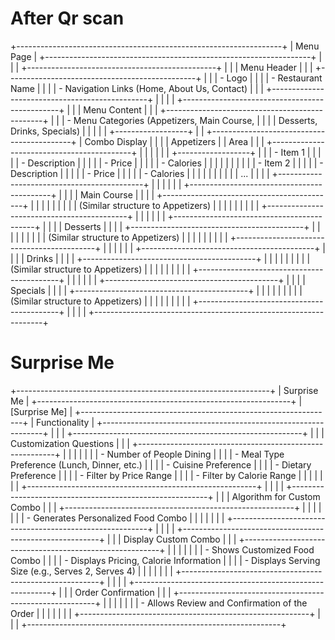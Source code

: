 # After Qr scan

+------------------------------------------------------------------+
|                           Menu Page                              |
+------------------------------------------------------------------+
|                                                                  |
|  +-----------------------------------------------+               |
|  |                 Menu Header                   |               |
|  +-----------------------------------------------+               |
|  |  - Logo                                       |               |
|  |  - Restaurant Name                            |               |
|  |  - Navigation Links (Home, About Us, Contact) |               |
|  +-----------------------------------------------+               |
|                                                                  |
|  +-----------------------------------------------+               |
|  |                 Menu Content                  |               |
|  +-----------------------------------------------+               |
|  |  - Menu Categories (Appetizers, Main Course,  |               |
|  |    Desserts, Drinks, Specials)                |               |
|  |                                               |      +------------------+
|  |  +-------------------------------------------+       |   Combo Display  |
|  |  |               Appetizers                   |      |       Area       |
|  |  +-------------------------------------------+       |                  |
|  |  |                                            |      +------------------+
|  |  |  - Item 1                                  |              |
|  |  |    - Description                           |              |
|  |  |    - Price                                 |              |
|  |  |    - Calories                              |              |
|  |  |                                            |              |
|  |  |  - Item 2                                  |              |
|  |  |    - Description                           |              |
|  |  |    - Price                                 |              |
|  |  |    - Calories                              |              |
|  |  |                                            |              |
|  |  |                    ...                     |              |
|  |  +--------------------------------------------+              |
|  |                                                              |
|  |  +-------------------------------------------+               |
|  |  |               Main Course                 |               |
|  |  +-------------------------------------------+               |
|  |  |                                           |               |
|  |  |  (Similar structure to Appetizers)        |               |
|  |  |                                           |               |
|  |  +-------------------------------------------+               |
|  |                                                              |
|  |  +-------------------------------------------+               |
|  |  |               Desserts                    |               |
|  |  +-------------------------------------------+               |
|  |  |                                           |               |
|  |  |  (Similar structure to Appetizers)        |               |
|  |  |                                           |               |
|  |  +-------------------------------------------+               |
|  |                                                              |
|  |  +-------------------------------------------+               |
|  |  |               Drinks                      |               |
|  |  +-------------------------------------------+               |
|  |  |                                           |               |
|  |  |  (Similar structure to Appetizers)        |               |
|  |  |                                           |               |
|  |  +-------------------------------------------+               |
|  |                                                              |
|  |  +-------------------------------------------+               |
|  |  |               Specials                    |               |
|  |  +-------------------------------------------+               |
|  |  |                                           |               |
|  |  |  (Similar structure to Appetizers)        |               |
|  |  |                                           |               |
|  |  +-------------------------------------------+               |
|  |                                                              |
+-----------------------------------------------------------------+

# Surprise Me 

+---------------------------------------------------------------+
|                         Surprise Me                           |
+---------------------------------------------------------------+
|                          [Surprise Me]                        |
+---------------------------------------------------------------+
|                          Functionality                        |
+---------------------------------------------------------------+
|                                                               |
|  +---------------------------------------------------------+  |
|  |                   Customization Questions               |  |
|  +---------------------------------------------------------+  |
|  |                                                         |  |
|  |  - Number of People Dining                              |  |
|  |  - Meal Type Preference (Lunch, Dinner, etc.)           |  |
|  |  - Cuisine Preference                                   |  |
|  |  - Dietary Preference                                   |  |
|  |  - Filter by Price Range                                |  |
|  |  - Filter by Calorie Range                              |  |
|  |                                                         |  |
|  +---------------------------------------------------------+  |
|                                                               |
|  +---------------------------------------------------------+  |
|  |                 Algorithm for Custom Combo              |  |
|  +---------------------------------------------------------+  |
|  |                                                         |  |
|  |  - Generates Personalized Food Combo                    |  |
|  |                                                         |  |
|  +---------------------------------------------------------+  |
|                                                               |
|  +---------------------------------------------------------+  |
|  |                    Display Custom Combo                 |  |
|  +---------------------------------------------------------+  |
|  |                                                         |  |
|  |  - Shows Customized Food Combo                          |  |
|  |  - Displays Pricing, Calorie Information                |  |
|  |  - Displays Serving Size (e.g., Serves 2, Serves 4)     |  |
|  |                                                         |  |
|  +---------------------------------------------------------+  |
|                                                               |
|  +---------------------------------------------------------+  |
|  |                     Order Confirmation                  |  |
|  +---------------------------------------------------------+  |
|  |                                                         |  |
|  |  - Allows Review and Confirmation of the Order          |  |
|  |                                                         |  |
|  +---------------------------------------------------------+  |
|                                                               |
+---------------------------------------------------------------+
